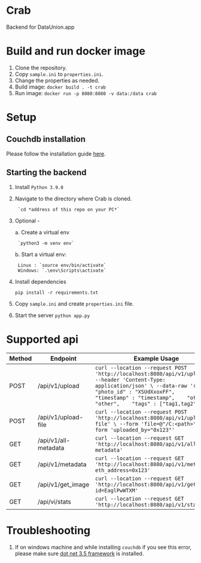 # Crab
Backend for DataUnion.app

# Build and run docker image

1. Clone the repository.
2. Copy `sample.ini` to `properties.ini`.
3. Change the properties as needed.
4. Build image: `docker build . -t crab`
5. Run image: `docker run -p 8080:8080 -v data:/data crab`

# Setup

## Couchdb installation

Please follow the installation guide [here](https://docs.couchdb.org/en/stable/install/index.html).

## Starting the backend
1. Install `Python 3.9.0`
2. Navigate to the directory where Crab is cloned.

        `cd *address of this repo on your PC*`
        
3. Optional - 
    
    a. Create a virtual env
        
        `python3 -m venv env`
        
    b. Start a virtual env:

        Linux : `source env/bin/activate`
        Windows: `.\env\Scripts\activate`
        
3. Install dependencies

    `pip install -r requirements.txt`
    
4. Copy `sample.ini` and create `properties.ini` file.

5. Start the server `python app.py`

# Supported api

| Method | Endpoint             | Example Usage                                                                                                                                                                                                                                     |
|--------|----------------------|---------------------------------------------------------------------------------------------------------------------------------------------------------------------------------------------------------------------------------------------------|
| POST   | /api/v1/upload       | `curl --location --request POST 'http://localhost:8080/api/v1/upload' \ --header 'Content-Type: application/json' \ --data-raw '{    "photo_id" : "XSUdXxoxFF",    "timestamp" : "timestamp",    "other" : "other",    "tags" : ["tag1,tag2"] }'` |
| POST   | /api/v1/upload-file  | `curl --location --request POST 'http://localhost:8080/api/v1/upload-file' \ --form 'file=@"/C:<path>"' \ --form 'uploaded_by="0x123"'`                                                                                                           |
| GET    | /api/v1/all-metadata | `curl --location --request GET 'http://localhost:8080/api/v1/all-metadata'`                                                                                                                                                                       |
| GET    | /api/v1/metadata     | `curl --location --request GET 'http://localhost:8080/api/v1/metadata?eth_address=0x123'`                                                                                                                                                         |
| GET    | /api/v1/get_image    | `curl --location --request GET 'http://localhost:8080/api/v1/get_image?id=EaglPwWTXM'`                                                                                                                                                            |
| GET    | /api/vi/stats        | `curl --location --request GET 'http://localhost:8080/api/v1/stats'`                                                                                                                                                                              |

# Troubleshooting

1. If on windows machine and while installing `couchdb` if you see this error, please make sure [dot net 3.5 framework](https://www.microsoft.com/en-in/download/details.aspx?id=21) is installed.
